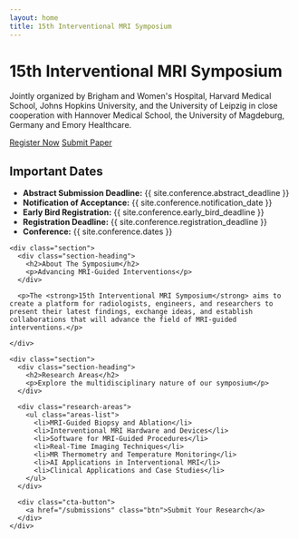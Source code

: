 ```yaml
---
layout: home
title: 15th Interventional MRI Symposium
---
```


<div class="hero-banner">
  <div class="hero-content">
    <h1>15th Interventional MRI Symposium</h1>
    <p>Jointly organized by Brigham and Women's Hospital, Harvard Medical School, Johns Hopkins University, and the University of Leipzig in close cooperation with Hannover Medical School, the University of Magdeburg, Germany and Emory Healthcare.</p>
    <div class="hero-buttons">
      <a href="/registration" class="btn">Register Now</a>
      <a href="/submissions" class="btn accent">Submit Paper</a>
    </div>
  </div>
</div>

<div class="home-content">
  <div class="wrapper">
    <div class="important-dates">
      <h2>Important Dates</h2>
      <ul>
        <li><strong>Abstract Submission Deadline:</strong> {{ site.conference.abstract_deadline }}</li>
        <li><strong>Notification of Acceptance:</strong> {{ site.conference.notification_date }}</li>
        <li><strong>Early Bird Registration:</strong> {{ site.conference.early_bird_deadline }}</li>
        <li><strong>Registration Deadline:</strong> {{ site.conference.registration_deadline }}</li>
        <li><strong>Conference:</strong> {{ site.conference.dates }}</li>
      </ul>
    </div>
    
    <div class="section">
      <div class="section-heading">
        <h2>About The Symposium</h2>
        <p>Advancing MRI-Guided Interventions</p>
      </div>
      
      <p>The <strong>15th Interventional MRI Symposium</strong> aims to create a platform for radiologists, engineers, and researchers to present their latest findings, exchange ideas, and establish collaborations that will advance the field of MRI-guided interventions.</p>

<!--
      <div class="features-section">
        <div class="features-grid">
          <div class="feature-card">
            <div class="feature-icon">
              <i class="icon-presentation"></i>
            </div>
            <h3>Keynote Presentations</h3>
            <p>Distinguished speakers from prestigious institutions worldwide will share their expertise and insights on cutting-edge research.</p>
          </div>
          
          <div class="feature-card">
            <div class="feature-icon">
              <i class="icon-papers"></i>
            </div>
            <h3>Research Papers</h3>
            <p>Present your research through oral and poster presentations across a wide range of scientific disciplines.</p>
          </div>
          
          <div class="feature-card">
            <div class="feature-icon">
              <i class="icon-workshop"></i>
            </div>
            <h3>Workshops</h3>
            <p>Interactive workshops on emerging techniques, methodologies, and technologies relevant to multiple disciplines.</p>
          </div>
          
          <div class="feature-card">
            <div class="feature-icon">
              <i class="icon-network"></i>
            </div>
            <h3>Networking</h3>
            <p>Expand your professional network and establish meaningful collaborations with peers from around the world.</p>
          </div>
          
          <div class="feature-card">
            <div class="feature-icon">
              <i class="icon-exhibition"></i>
            </div>
            <h3>Exhibition</h3>
            <p>Explore the latest products, services, and technologies from leading companies and organizations.</p>
          </div>
          
          <div class="feature-card">
            <div class="feature-icon">
              <i class="icon-award"></i>
            </div>
            <h3>Awards</h3>
            <p>Recognition for outstanding research contributions and presentations across various categories.</p>
          </div>
        </div>
      </div>
      -->
    </div>
    
    <div class="section">
      <div class="section-heading">
        <h2>Research Areas</h2>
        <p>Explore the multidisciplinary nature of our symposium</p>
      </div>
      
      <div class="research-areas">
        <ul class="areas-list">
          <li>MRI-Guided Biopsy and Ablation</li>
          <li>Interventional MRI Hardware and Devices</li>
          <li>Software for MRI-Guided Procedures</li>
          <li>Real-Time Imaging Techniques</li>
          <li>MR Thermometry and Temperature Monitoring</li>
          <li>AI Applications in Interventional MRI</li>
          <li>Clinical Applications and Case Studies</li>
        </ul>
      </div>
      
      <div class="cta-button">
        <a href="/submissions" class="btn">Submit Your Research</a>
      </div>
    </div>
  </div>
</div>
